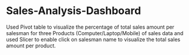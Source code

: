 # Sales-Analysis-Dashboard

Used Pivot table to visualize the percentage of total sales amount per salesman for three Products
(Computer/Laptop/Mobile) of sales data and used Slicer to enable click on salesman name to visualize the total sales amount per product.
